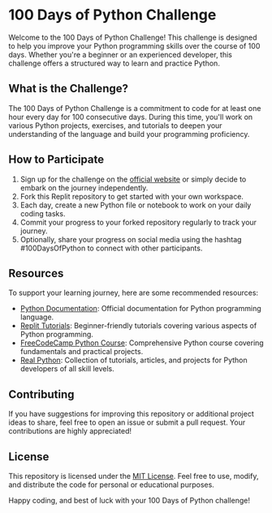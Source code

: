 # 100 Days of Python Challenge

Welcome to the 100 Days of Python Challenge! This challenge is designed to help you improve your Python programming skills over the course of 100 days. Whether you're a beginner or an experienced developer, this challenge offers a structured way to learn and practice Python.

## What is the Challenge?

The 100 Days of Python Challenge is a commitment to code for at least one hour every day for 100 consecutive days. During this time, you'll work on various Python projects, exercises, and tutorials to deepen your understanding of the language and build your programming proficiency.

## How to Participate

1. Sign up for the challenge on the [official website](https://www.100daysofpython.dev/) or simply decide to embark on the journey independently.
2. Fork this Replit repository to get started with your own workspace.
3. Each day, create a new Python file or notebook to work on your daily coding tasks.
4. Commit your progress to your forked repository regularly to track your journey.
5. Optionally, share your progress on social media using the hashtag #100DaysOfPython to connect with other participants.

## Resources

To support your learning journey, here are some recommended resources:

- [Python Documentation](https://docs.python.org/3/): Official documentation for Python programming language.
- [Replit Tutorials](https://replit.com/tutorials): Beginner-friendly tutorials covering various aspects of Python programming.
- [FreeCodeCamp Python Course](https://www.freecodecamp.org/learn/scientific-computing-with-python/): Comprehensive Python course covering fundamentals and practical projects.
- [Real Python](https://realpython.com/): Collection of tutorials, articles, and projects for Python developers of all skill levels.

## Contributing

If you have suggestions for improving this repository or additional project ideas to share, feel free to open an issue or submit a pull request. Your contributions are highly appreciated!

## License

This repository is licensed under the [MIT License](LICENSE). Feel free to use, modify, and distribute the code for personal or educational purposes.

Happy coding, and best of luck with your 100 Days of Python challenge!
